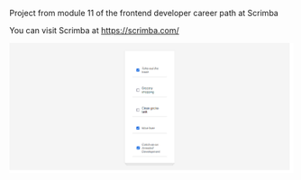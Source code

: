 Project from module 11 of the frontend developer career path at Scrimba

You can visit Scrimba at https://scrimba.com/

<img src="final.png" alt="todo-list-react" width="550" heigth="550"/>